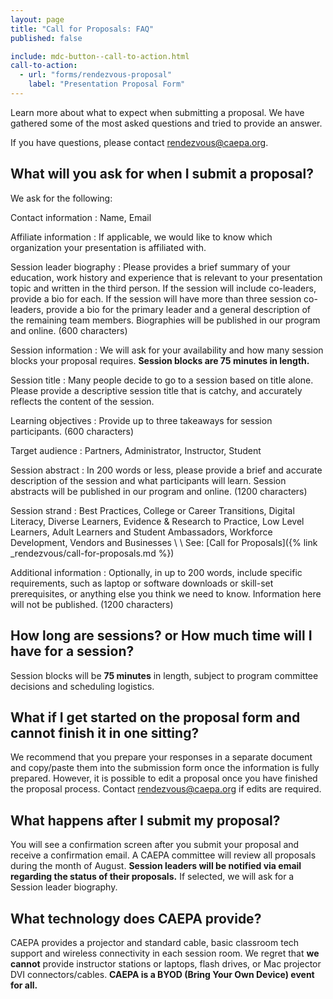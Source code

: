 ```yaml
---
layout: page
title: "Call for Proposals: FAQ"
published: false

include: mdc-button--call-to-action.html
call-to-action:
  - url: "forms/rendezvous-proposal"
    label: "Presentation Proposal Form"
---
```


Learn more about what to expect when submitting a proposal. We have gathered some of the most asked questions and tried to provide an answer.

If you have questions, please contact <rendezvous@caepa.org>.

## What will you ask for when I submit a proposal?

We ask for the following:

Contact information
: Name, Email

Affiliate information
: If applicable, we would like to know which organization your presentation is affiliated with.

Session leader biography
: Please provides a brief summary of your education, work history and experience that is relevant to your presentation topic and written in the third person. If the session will include co-leaders, provide a bio for each. If the session will have more than three session co-leaders, provide a bio for the primary leader and a general description of the remaining team members. Biographies will be published in our program and online. (600 characters)

Session information
: We will ask for your availability and how many session blocks your proposal requires. **Session blocks are 75 minutes in length.**

Session title
: Many people decide to go to a session based on title alone. Please provide a descriptive session title that is catchy, and accurately reflects the content of the session.

Learning objectives
: Provide up to three takeaways for session participants. (600 characters)

Target audience
: Partners, Administrator, Instructor, Student

Session abstract
: In 200 words or less, please provide a brief and accurate description of the session and what participants will learn. Session abstracts will be published in our program and online. (1200 characters)

Session strand
: Best Practices, College or Career Transitions, Digital Literacy, Diverse Learners, Evidence & Research to Practice, Low Level Learners, Adult Learners and Student Ambassadors, Workforce Development, Vendors and Businesses
\\
\\
See: [Call for Proposals]({% link _rendezvous/call-for-proposals.md %})

Additional information
: Optionally, in up to 200 words, include specific requirements, such as laptop or software downloads or skill-set prerequisites, or anything else you think we need to know. Information here will not be published. (1200 characters)

## How long are sessions? or How much time will I have for a session?

Session blocks will be **75 minutes** in length, subject to program committee decisions and scheduling logistics.

## What if I get started on the proposal form and cannot finish it in one sitting?

We recommend that you prepare your responses in a separate document and copy/paste them into the submission form once the information is fully prepared. However, it is possible to edit a proposal once you have finished the proposal process. Contact <rendezvous@caepa.org> if edits are required.

## What happens after I submit my proposal?

You will see a confirmation screen after you submit your proposal and receive a confirmation email. A CAEPA committee will review all proposals during the month of August. **Session leaders will be notified via email regarding the status of their proposals.** If selected, we will ask for a Session leader biography.

## What technology does CAEPA provide?

CAEPA provides a projector and standard cable, basic classroom tech support and wireless connectivity in each session room. We regret that **we cannot** provide instructor stations or laptops, flash drives, or Mac projector DVI connectors/cables. **CAEPA is a BYOD (Bring Your Own Device) event for all.**
